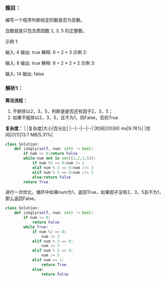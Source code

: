 ### 题目：
编写一个程序判断给定的数是否为丑数。

丑数就是只包含质因数 2, 3, 5 的正整数。

示例 1:

输入: 6
输出: true
解释: 6 = 2 × 3
示例 2:

输入: 8
输出: true
解释: 8 = 2 × 2 × 2
示例 3:

输入: 14
输出: false 


### 解析1：
**算法流程：**
1. 不断除以2，3，5，判断是是否还有因子2，3，5；
2. 如果不能除以2，3，5，且不为1，则False，否则True

**复杂度：**
|  |复杂度|大小|百分比|
|--|--|--|--|
|时间|$O( )$|60 ms|9.76%|
|空间|$O(1)$|13.7 MB|5.31%|

```python
class Solution:
    def isUgly(self, num: int) -> bool:
        if num <= 0:return False
        while num not in set([1,2,3,5]):
            if num %2 == 0:num /= 2
            elif num % 3 == 0:num //= 3
            elif num % 5 == 0:num //= 5
            else:return False
        return True
```

进行一次优化，循环中如果num为1，返回True，如果因子没有2，3，5且不为1，那么返回False。

```python
class Solution:
    def isUgly(self, num: int) -> bool:
        if num <= 0:
            return False
        while True:
            if num %2 == 0:
                num /= 2
            elif num % 3 == 0:
                num /= 3
            elif num % 5 == 0:
                num /= 5
            elif num == 1:
                return True
            else:
                return False
```